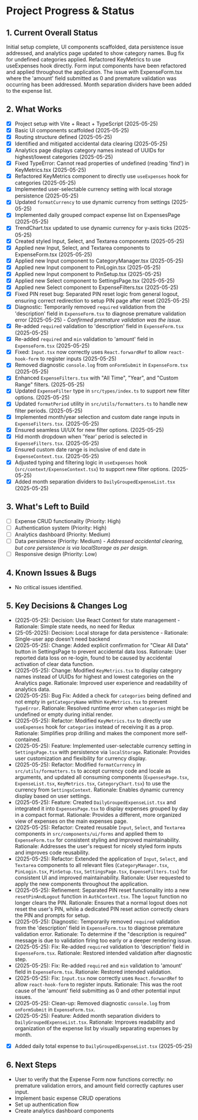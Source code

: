 # Project Progress & Status

## 1. Current Overall Status

Initial setup complete, UI components scaffolded, data persistence issue addressed, and analytics page updated to show category names. Bug fix for undefined categories applied. Refactored KeyMetrics to use useExpenses hook directly. Form input components have been refactored and applied throughout the application. The issue with ExpenseForm.tsx where the 'amount' field submitted as 0 and premature validation was occurring has been addressed. Month separation dividers have been added to the expense list.

## 2. What Works

- [x] Project setup with Vite + React + TypeScript (2025-05-25)
- [x] Basic UI components scaffolded (2025-05-25)
- [x] Routing structure defined (2025-05-25)
- [x] Identified and mitigated accidental data clearing (2025-05-25)
- [x] Analytics page displays category names instead of UUIDs for highest/lowest categories (2025-05-25)
- [x] Fixed TypeError: Cannot read properties of undefined (reading 'find') in KeyMetrics.tsx (2025-05-25)
- [x] Refactored KeyMetrics component to directly use `useExpenses` hook for categories (2025-05-25)
- [x] Implemented user-selectable currency setting with local storage persistence (2025-05-25)
- [x] Updated `formatCurrency` to use dynamic currency from settings (2025-05-25)
- [x] Implemented daily grouped compact expense list on ExpensesPage (2025-05-25)
- [x] TrendChart.tsx updated to use dynamic currency for y-axis ticks (2025-05-25)
- [x] Created styled Input, Select, and Textarea components (2025-05-25)
- [x] Applied new Input, Select, and Textarea components to ExpenseForm.tsx (2025-05-25)
- [x] Applied new Input component to CategoryManager.tsx (2025-05-25)
- [x] Applied new Input component to PinLogin.tsx (2025-05-25)
- [x] Applied new Input component to PinSetup.tsx (2025-05-25)
- [x] Applied new Select component to SettingsPage.tsx (2025-05-25)
- [x] Applied new Select component to ExpenseFilters.tsx (2025-05-25)
- [x] Fixed PIN reset bug: Separated PIN reset logic from general logout, ensuring correct redirection to setup PIN page after reset (2025-05-25)
- [x] Diagnostic: Temporarily removed `required` validation from the 'description' field in `ExpenseForm.tsx` to diagnose premature validation error (2025-05-25) - _Confirmed premature validation was the issue._
- [x] Re-added `required` validation to 'description' field in `ExpenseForm.tsx` (2025-05-25)
- [x] Re-added `required` and `min` validation to 'amount' field in `ExpenseForm.tsx` (2025-05-25)
- [x] Fixed: `Input.tsx` now correctly uses `React.forwardRef` to allow `react-hook-form` to register inputs (2025-05-25)
- [x] Removed diagnostic `console.log` from `onFormSubmit` in `ExpenseForm.tsx` (2025-05-25)
- [x] Enhanced `ExpenseFilters.tsx` with "All Time", "Year", and "Custom Range" filters. (2025-05-25)
- [x] Updated `ExpenseFilter` type in `src/types/index.ts` to support new filter options. (2025-05-25)
- [x] Updated `formatPeriod` utility in `src/utils/formatters.ts` to handle new filter periods. (2025-05-25)
- [x] Implemented month/year selection and custom date range inputs in `ExpenseFilters.tsx`. (2025-05-25)
- [x] Ensured seamless UI/UX for new filter options. (2025-05-25)
- [x] Hid month dropdown when 'Year' period is selected in `ExpenseFilters.tsx`. (2025-05-25)
- [x] Ensured custom date range is inclusive of end date in `ExpenseContext.tsx`. (2025-05-25)
- [x] Adjusted typing and filtering logic in `useExpenses` hook (`src/context/ExpenseContext.tsx`) to support new filter options. (2025-05-25)
- [x] Added month separation dividers to `DailyGroupedExpenseList.tsx` (2025-05-25)

## 3. What's Left to Build

- [ ] Expense CRUD functionality (Priority: High)
- [ ] Authentication system (Priority: High)
- [ ] Analytics dashboard (Priority: Medium)
- [ ] Data persistence (Priority: Medium) - _Addressed accidental clearing, but core persistence is via localStorage as per design._
- [ ] Responsive design (Priority: Low)

## 4. Known Issues & Bugs

- No critical issues identified.

## 5. Key Decisions & Changes Log

- (2025-05-25): Decision: Use React Context for state management - Rationale: Simple state needs, no need for Redux
- (25-05-2025): Decision: Local storage for data persistence - Rationale: Single-user app doesn't need backend
- (2025-05-25): Change: Added explicit confirmation for "Clear All Data" button in SettingsPage to prevent accidental data loss. Rationale: User reported data loss on re-login, found to be caused by accidental activation of clear data function.
- (2025-05-25): Change: Modified `KeyMetrics.tsx` to display category names instead of UUIDs for highest and lowest categories on the Analytics page. Rationale: Improved user experience and readability of analytics data.
- (2025-05-25): Bug Fix: Added a check for `categories` being defined and not empty in `getCategoryName` within `KeyMetrics.tsx` to prevent `TypeError`. Rationale: Resolved runtime error when `categories` might be undefined or empty during initial render.
- (2025-05-25): Refactor: Modified `KeyMetrics.tsx` to directly use `useExpenses` hook for `categories` instead of receiving it as a prop. Rationale: Simplifies prop drilling and makes the component more self-contained.
- (2025-05-25): Feature: Implemented user-selectable currency setting in `SettingsPage.tsx` with persistence via `localStorage`. Rationale: Provides user customization and flexibility for currency display.
- (2025-05-25): Refactor: Modified `formatCurrency` in `src/utils/formatters.ts` to accept currency code and locale as arguments, and updated all consuming components (`ExpensesPage.tsx`, `ExpenseList.tsx`, `KeyMetrics.tsx`, `CategoryChart.tsx`) to use the currency from `SettingsContext`. Rationale: Enables dynamic currency display based on user settings.
- (2025-05-25): Feature: Created `DailyGroupedExpenseList.tsx` and integrated it into `ExpensesPage.tsx` to display expenses grouped by day in a compact format. Rationale: Provides a different, more organized view of expenses on the main expenses page.
- (2025-05-25): Refactor: Created reusable `Input`, `Select`, and `Textarea` components in `src/components/ui/forms` and applied them to `ExpenseForm.tsx` for consistent styling and improved maintainability. Rationale: Addresses the user's request for nicely styled form inputs and improves code reusability.
- (2025-05-25): Refactor: Extended the application of `Input`, `Select`, and `Textarea` components to all relevant files (`CategoryManager.tsx`, `PinLogin.tsx`, `PinSetup.tsx`, `SettingsPage.tsx`, `ExpenseFilters.tsx`) for consistent UI and improved maintainability. Rationale: User requested to apply the new components throughout the application.
- (2025-05-25): Refinement: Separated PIN reset functionality into a new `resetPinAndLogout` function in `AuthContext.tsx`. The `logout` function no longer clears the PIN. Rationale: Ensures that a normal logout does not reset the user's PIN, while a dedicated PIN reset action correctly clears the PIN and prompts for setup.
- (2025-05-25): Diagnostic: Temporarily removed `required` validation from the 'description' field in `ExpenseForm.tsx` to diagnose premature validation error. Rationale: To determine if the "description is required" message is due to validation firing too early or a deeper rendering issue.
- (2025-05-25): Fix: Re-added `required` validation to 'description' field in `ExpenseForm.tsx`. Rationale: Restored intended validation after diagnostic step.
- (2025-05-25): Fix: Re-added `required` and `min` validation to 'amount' field in `ExpenseForm.tsx`. Rationale: Restored intended validation.
- (2025-05-25): Fix: `Input.tsx` now correctly uses `React.forwardRef` to allow `react-hook-form` to register inputs. Rationale: This was the root cause of the 'amount' field submitting as 0 and other potential input issues.
- (2025-05-25): Clean-up: Removed diagnostic `console.log` from `onFormSubmit` in `ExpenseForm.tsx`.
- (2025-05-25): Feature: Added month separation dividers to `DailyGroupedExpenseList.tsx`. Rationale: Improves readability and organization of the expense list by visually separating expenses by month.
- [x] Added daily total expense to `DailyGroupedExpenseList.tsx` (2025-05-25)

## 6. Next Steps

- User to verify that the Expense Form now functions correctly: no premature validation errors, and amount field correctly captures user input.
- Implement basic expense CRUD operations
- Set up authentication flow
- Create analytics dashboard components
